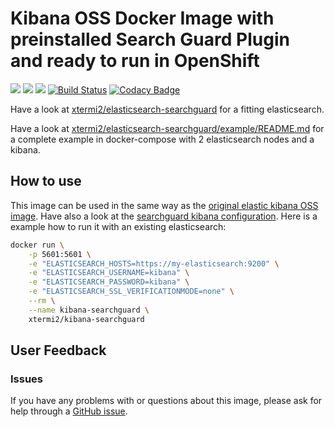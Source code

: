 # Kibana OSS Docker Image with preinstalled Search Guard Plugin and ready to run in OpenShift

[![](https://images.microbadger.com/badges/version/xtermi2/kibana-searchguard.svg)](https://microbadger.com/images/xtermi2/kibana-searchguard)
[![](https://images.microbadger.com/badges/image/xtermi2/kibana-searchguard.svg)](https://microbadger.com/images/xtermi2/kibana-searchguard)
[![](https://images.microbadger.com/badges/commit/xtermi2/kibana-searchguard.svg)](https://microbadger.com/images/xtermi2/kibana-searchguard)
[![Build Status](https://travis-ci.org/xtermi2/kibana-searchguard.svg?branch=master)](https://travis-ci.org/xtermi2/kibana-searchguard)
[![Codacy Badge](https://api.codacy.com/project/badge/Grade/28b12a0ce359462e9b86b2d3860097bd)](https://app.codacy.com/app/xtermi2/kibana-searchguard?utm_source=github.com&utm_medium=referral&utm_content=xtermi2/kibana-searchguard&utm_campaign=Badge_Grade_Dashboard)

Have a look at [xtermi2/elasticsearch-searchguard](https://github.com/xtermi2/elasticsearch-searchguard) for a fitting elasticsearch.

Have a look at [xtermi2/elasticsearch-searchguard/example/README.md](https://github.com/xtermi2/elasticsearch-searchguard/tree/master/example) for a complete example in docker-compose with 2 elasticsearch nodes and a kibana.

## How to use

This image can be used in the same way as the [original elastic kibana OSS image](https://www.elastic.co/guide/en/kibana/current/docker.html).
Have also a look at the [searchguard kibana configuration](https://docs.search-guard.com/latest/kibana-authentication-http-basic).
Here is a example how to run it with an existing elasticsearch:

```bash
docker run \
    -p 5601:5601 \
    -e "ELASTICSEARCH_HOSTS=https://my-elasticsearch:9200" \
    -e "ELASTICSEARCH_USERNAME=kibana" \
    -e "ELASTICSEARCH_PASSWORD=kibana" \
    -e "ELASTICSEARCH_SSL_VERIFICATIONMODE=none" \
    --rm \
    --name kibana-searchguard \
    xtermi2/kibana-searchguard 
```

## User Feedback

### Issues

If you have any problems with or questions about this image, please ask for help through a [GitHub issue](https://github.com/xtermi2/kibana-searchguard/issues).
